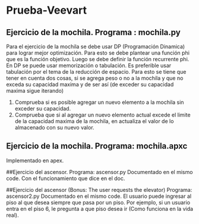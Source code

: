 # Prueba-Veevart
## Ejercicio de la mochila. Programa : mochila.py
Para el ejercicio de la mochila se debe usar DP (Programación Dinamica) para lograr mejor optimización.
Para esto se debe plantear una función phi que es la función objetivo. Luego se debe definir la función recurrente phi. En DP se puede usar memorización o tabulación. Es preferible usar tabulación por el tema de la reducción de espacio.
Para esto se tiene que tener en cuenta dos cosas, si se agrega peso o no a la mochila y que no exceda su capacidad maxima y de ser así (de exceder su capacidad maxima sigue iterando)
1. Comprueba si es posible agregar un nuevo elemento a la mochila sin exceder su capacidad.
2. Comprueba que si al agregar un nuevo elemento actual excede el limite de la capacidad maxima de la mochila, en actualiza el valor de lo almacenado con su nuevo valor.
## Ejercicio de la mochila. Programa: mochila.apxc
Implementado en apex.

##Ejercicio del ascensor. Programa: ascensor.py
Documentado en el mismo code. Con el funcionamiento que dice en el doc.

##Ejercicio del ascensor (Bonus: The user requests the elevator) Programa: ascensor2.py
Documentado en el mismo code.
El usuario puede ingresar al piso al que desea siempre que pasa por un piso. Por ejemplo, si un usuario entra en el piso 6, le pregunta a que piso desea ir (Como funciona en la vida real).
